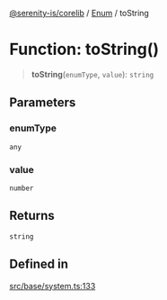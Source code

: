 [@serenity-is/corelib](../../../README.md) / [Enum](../README.md) / toString

# Function: toString()

> **toString**(`enumType`, `value`): `string`

## Parameters

### enumType

`any`

### value

`number`

## Returns

`string`

## Defined in

[src/base/system.ts:133](https://github.com/serenity-is/serenity/blob/master/packages/corelib/src/base/system.ts#L133)
